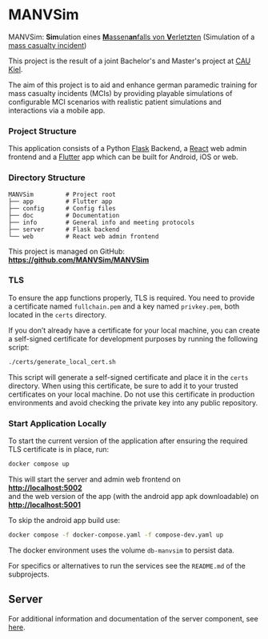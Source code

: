 # MANVSim

MANVSim: **Sim**ulation eines [**M**assen**an**falls von **V**erletzten](https://de.wikipedia.org/wiki/Massenanfall_von_Verletzten) (Simulation of
a [mass casualty incident](https://en.wikipedia.org/wiki/Mass_casualty_incident))

This project is the result of a joint Bachelor's and Master's project at [CAU Kiel](https://www.uni-kiel.de).

The aim of this project is to aid and enhance german paramedic training for mass casualty incidents (MCIs) by providing
playable simulations of configurable MCI scenarios with realistic patient simulations and interactions via a mobile app.

### Project Structure

This application consists of a Python [Flask](https://flask.palletsprojects.com) Backend, a [React](https://react.dev/)
web admin frontend and a [Flutter](https://flutter.dev/) app which can be built for Android, iOS or web.

### Directory Structure

```
MANVSim         # Project root
├── app         # Flutter app
├── config      # Config files
├── doc         # Documentation
├── info        # General info and meeting protocols
├── server      # Flask backend
└── web         # React web admin frontend
```

This project is managed on GitHub:  
**<https://github.com/MANVSim/MANVSim>**

### TLS

To ensure the app functions properly, TLS is required.
You need to provide a certificate named `fullchain.pem` and a key named `privkey.pem`,
both located in the `certs` directory.

If you don’t already have a certificate for your local machine,
you can create a self-signed certificate for development purposes by running the following script:

```bash
./certs/generate_local_cert.sh
```

This script will generate a self-signed certificate and place it in the `certs` directory.
When using this certificate, be sure to add it to your trusted certificates on your local machine.
Do not use this certificate in production environments and avoid checking the private key into any public repository.

### Start Application Locally

To start the current version of the application after ensuring the required TLS certificate is in place, run:

```bash
docker compose up
```

This will start the server and admin web frontend on  
**<http://localhost:5002>**   
and the web version of the app (with the android app apk downloadable) on  
**<http://localhost:5001>**

To skip the android app build use:

```bash
docker compose -f docker-compose.yaml -f compose-dev.yaml up
```

The docker environment uses the volume `db-manvsim` to persist data.

For specifics or alternatives to run the services see the `README.md` of the subprojects.

## Server

For additional information and documentation of the server component, see [here](server/README.md).